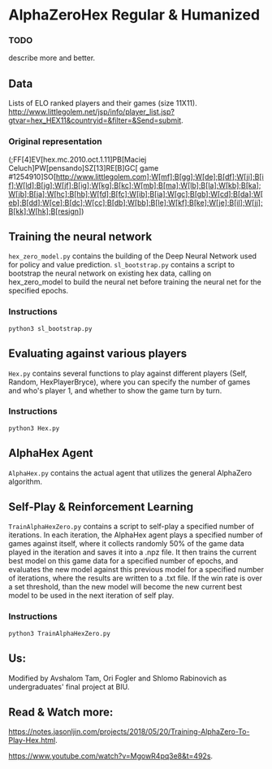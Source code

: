 # AlphaZeroHex Regular & Humanized 

### TODO
describe more and better.

## Data
Lists of ELO ranked players and their games (size 11X11).
http://www.littlegolem.net/jsp/info/player_list.jsp?gtvar=hex_HEX11&countryid=&filter=&Send=submit.

### Original representation
(;FF[4]EV[hex.mc.2010.oct.1.11]PB[Maciej Celuch]PW[pensando]SZ[13]RE[B]GC[ game #1254910]SO[http://www.littlegolem.com];W[mf];B[gg];W[de];B[df];W[ji];B[if];W[ld];B[jg];W[jf];B[ig];W[kg];B[kc];W[mb];B[ma];W[lb];B[la];W[kb];B[ka];W[jb];B[ja];W[hc];B[hb];W[fd];B[fc];W[ib];B[ia];W[gc];B[gb];W[cd];B[da];W[eb];B[dd];W[ce];B[dc];W[cc];B[db];W[bb];B[le];W[kf];B[ke];W[je];B[il];W[jj];B[kk];W[hk];B[resign])


## Training the neural network
`hex_zero_model.py` contains the building of the Deep Neural Network used for policy and value prediction.
`sl_bootstrap.py` contains a script to bootstrap the neural network on existing hex data, calling on hex_zero_model to build the neural net before training the neural net for the specified epochs.

### Instructions
`python3 sl_bootstrap.py`

## Evaluating against various players
`Hex.py` contains several functions to play against different players (Self, Random, HexPlayerBryce), where you can specify the number of games and who's player 1, and whether to show the game turn by turn. 

### Instructions
`python3 Hex.py`

## AlphaHex Agent
`AlphaHex.py` contains the actual agent that utilizes the general AlphaZero algorithm. 

## Self-Play & Reinforcement Learning
`TrainAlphaHexZero.py` contains a script to self-play a specified number of iterations. In each iteration, the AlphaHex agent plays a specified number of games against itself, where it collects randomly 50% of the game data played in the iteration and saves it into a .npz file. It then trains the current best model on this game data for a specified number of epochs, and evaluates the new model against this previous model for a specified number of iterations, where the results are written to a .txt file. If the win rate is over a set threshold, than the new model will become the new current best model to be used in the next iteration of self play.  

### Instructions
`python3 TrainAlphaHexZero.py`

## Us:
Modified by Avshalom Tam, Ori Fogler and Shlomo Rabinovich as undergraduates' final project at BIU.

## Read & Watch more:
https://notes.jasonljin.com/projects/2018/05/20/Training-AlphaZero-To-Play-Hex.html.

https://www.youtube.com/watch?v=MgowR4pq3e8&t=492s.


